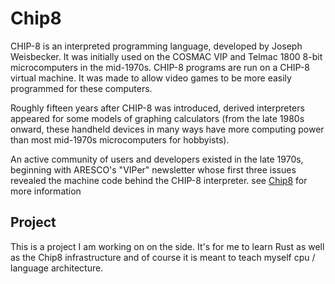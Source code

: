 # Chip8
CHIP-8 is an interpreted programming language, developed by Joseph Weisbecker. It was initially used on the COSMAC VIP and Telmac 1800 8-bit microcomputers in the mid-1970s. CHIP-8 programs are run on a CHIP-8 virtual machine. It was made to allow video games to be more easily programmed for these computers.

Roughly fifteen years after CHIP-8 was introduced, derived interpreters appeared for some models of graphing calculators (from the late 1980s onward, these handheld devices in many ways have more computing power than most mid-1970s microcomputers for hobbyists).

An active community of users and developers existed in the late 1970s, beginning with ARESCO's "VIPer" newsletter whose first three issues revealed the machine code behind the CHIP-8 interpreter.
see [Chip8](https://en.wikipedia.org/wiki/CHIP-8) for more information

## Project 
This is a project I am working on on the side. It's for me to learn Rust as well as the Chip8 infrastructure and of course 
it is meant to teach myself cpu / language architecture.
